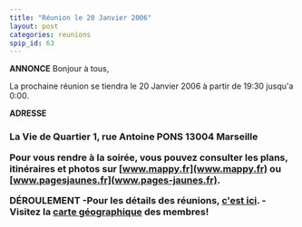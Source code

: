 ```yaml
---
title: "Réunion le 20 Janvier 2006"
layout: post
categories: reunions
spip_id: 63
---
```



**ANNONCE**
Bonjour à tous,

La prochaine réunion se tiendra le 20 Janvier 2006 à partir de 19:30 jusqu'a 0:00. 


**ADRESSE**


<h3>La Vie de Quartier
1, rue Antoine PONS
13004 Marseille



Pour vous rendre à la soirée, vous pouvez consulter les plans, itinéraires et photos sur [www.mappy.fr](www.mappy.fr) ou [www.pagesjaunes.fr](www.pages-jaunes.fr).


**DÉROULEMENT**
-Pour les détails des réunions, [c'est ici](/association/les-reunions-du-plug/).
-Visitez la [carte géographique](http://plugfr.org/map/) des membres!
